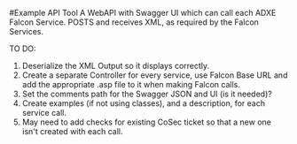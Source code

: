#Example API Tool
A WebAPI with Swagger UI which can call each ADXE Falcon Service.  POSTS and receives XML, as required by the Falcon Services.

TO DO:

1. Deserialize the XML Output so it displays correctly.
2. Create a separate Controller for every service, use Falcon Base URL and add the appropriate .asp file to it when making Falcon calls.
3. Set the comments path for the Swagger JSON and UI (is it needed)?
4. Create examples (if not using classes), and a description, for each service call.
5. May need to add checks for existing CoSec ticket so that a new one isn't created with each call.